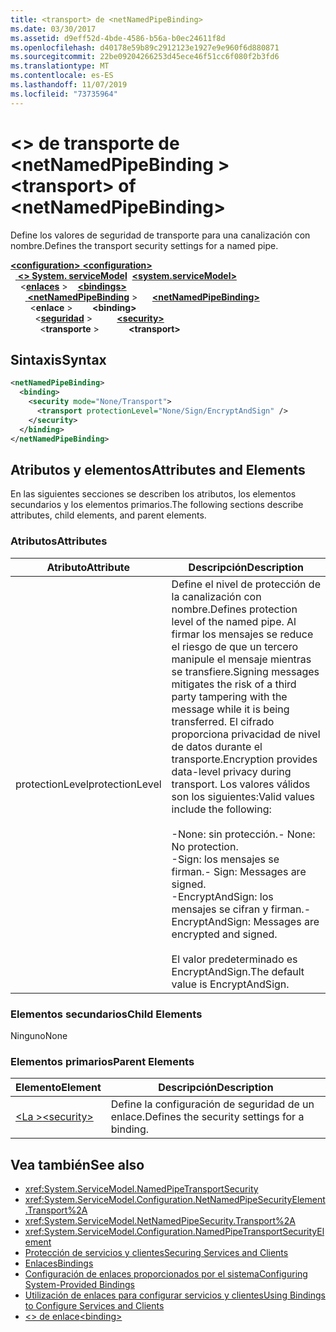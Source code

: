 ```yaml
---
title: <transport> de <netNamedPipeBinding>
ms.date: 03/30/2017
ms.assetid: d9eff52d-4bde-4586-b56a-b0ec24611f8d
ms.openlocfilehash: d40178e59b89c2912123e1927e9e960f6d880871
ms.sourcegitcommit: 22be09204266253d45ece46f51cc6f080f2b3fd6
ms.translationtype: MT
ms.contentlocale: es-ES
ms.lasthandoff: 11/07/2019
ms.locfileid: "73735964"
---
```

# <a name="transport-of-netnamedpipebinding"></a><span data-ttu-id="e1e0a-102">\<> de transporte de \<netNamedPipeBinding ></span><span class="sxs-lookup"><span data-stu-id="e1e0a-102">\<transport> of \<netNamedPipeBinding></span></span>
<span data-ttu-id="e1e0a-103">Define los valores de seguridad de transporte para una canalización con nombre.</span><span class="sxs-lookup"><span data-stu-id="e1e0a-103">Defines the transport security settings for a named pipe.</span></span>  
  
<span data-ttu-id="e1e0a-104">[ **\<configuration>** ](../configuration-element.md)</span><span class="sxs-lookup"><span data-stu-id="e1e0a-104">[**\<configuration>**](../configuration-element.md)</span></span>\
<span data-ttu-id="e1e0a-105">&nbsp;&nbsp;[ **\<> System. serviceModel**](system-servicemodel.md)</span><span class="sxs-lookup"><span data-stu-id="e1e0a-105">&nbsp;&nbsp;[**\<system.serviceModel>**](system-servicemodel.md)</span></span>\
<span data-ttu-id="e1e0a-106">&nbsp;&nbsp;&nbsp;&nbsp;\<[**enlaces**](bindings.md) ></span><span class="sxs-lookup"><span data-stu-id="e1e0a-106">&nbsp;&nbsp;&nbsp;&nbsp;[**\<bindings>**](bindings.md)</span></span>\
<span data-ttu-id="e1e0a-107">&nbsp;&nbsp;&nbsp;&nbsp;&nbsp;&nbsp;[ **\<netNamedPipeBinding**](netnamedpipebinding.md) ></span><span class="sxs-lookup"><span data-stu-id="e1e0a-107">&nbsp;&nbsp;&nbsp;&nbsp;&nbsp;&nbsp;[**\<netNamedPipeBinding>**](netnamedpipebinding.md)</span></span>\
<span data-ttu-id="e1e0a-108">&nbsp;&nbsp;&nbsp;&nbsp;&nbsp;&nbsp;&nbsp;&nbsp;\<**enlace** ></span><span class="sxs-lookup"><span data-stu-id="e1e0a-108">&nbsp;&nbsp;&nbsp;&nbsp;&nbsp;&nbsp;&nbsp;&nbsp;**\<binding>**</span></span>\
<span data-ttu-id="e1e0a-109">&nbsp;&nbsp;&nbsp;&nbsp;&nbsp;&nbsp;&nbsp;&nbsp;&nbsp;&nbsp;\<[**seguridad**](security-of-netnamedpipebinding.md) ></span><span class="sxs-lookup"><span data-stu-id="e1e0a-109">&nbsp;&nbsp;&nbsp;&nbsp;&nbsp;&nbsp;&nbsp;&nbsp;&nbsp;&nbsp;[**\<security>**](security-of-netnamedpipebinding.md)</span></span>\
<span data-ttu-id="e1e0a-110">&nbsp;&nbsp;&nbsp;&nbsp;&nbsp;&nbsp;&nbsp;&nbsp;&nbsp;&nbsp;&nbsp;&nbsp;\<**transporte** ></span><span class="sxs-lookup"><span data-stu-id="e1e0a-110">&nbsp;&nbsp;&nbsp;&nbsp;&nbsp;&nbsp;&nbsp;&nbsp;&nbsp;&nbsp;&nbsp;&nbsp;**\<transport>**</span></span>  
  
## <a name="syntax"></a><span data-ttu-id="e1e0a-111">Sintaxis</span><span class="sxs-lookup"><span data-stu-id="e1e0a-111">Syntax</span></span>  
  
```xml  
<netNamedPipeBinding>
  <binding>
    <security mode="None/Transport">
      <transport protectionLevel="None/Sign/EncryptAndSign" />
    </security>
  </binding>
</netNamedPipeBinding>
```  
  
## <a name="attributes-and-elements"></a><span data-ttu-id="e1e0a-112">Atributos y elementos</span><span class="sxs-lookup"><span data-stu-id="e1e0a-112">Attributes and Elements</span></span>  
 <span data-ttu-id="e1e0a-113">En las siguientes secciones se describen los atributos, los elementos secundarios y los elementos primarios.</span><span class="sxs-lookup"><span data-stu-id="e1e0a-113">The following sections describe attributes, child elements, and parent elements.</span></span>  
  
### <a name="attributes"></a><span data-ttu-id="e1e0a-114">Atributos</span><span class="sxs-lookup"><span data-stu-id="e1e0a-114">Attributes</span></span>  
  
|<span data-ttu-id="e1e0a-115">Atributo</span><span class="sxs-lookup"><span data-stu-id="e1e0a-115">Attribute</span></span>|<span data-ttu-id="e1e0a-116">Descripción</span><span class="sxs-lookup"><span data-stu-id="e1e0a-116">Description</span></span>|  
|---------------|-----------------|  
|<span data-ttu-id="e1e0a-117">protectionLevel</span><span class="sxs-lookup"><span data-stu-id="e1e0a-117">protectionLevel</span></span>|<span data-ttu-id="e1e0a-118">Define el nivel de protección de la canalización con nombre.</span><span class="sxs-lookup"><span data-stu-id="e1e0a-118">Defines protection level of the named pipe.</span></span> <span data-ttu-id="e1e0a-119">Al firmar los mensajes se reduce el riesgo de que un tercero manipule el mensaje mientras se transfiere.</span><span class="sxs-lookup"><span data-stu-id="e1e0a-119">Signing messages mitigates the risk of a third party tampering with the message while it is being transferred.</span></span> <span data-ttu-id="e1e0a-120">El cifrado proporciona privacidad de nivel de datos durante el transporte.</span><span class="sxs-lookup"><span data-stu-id="e1e0a-120">Encryption provides data-level privacy during transport.</span></span> <span data-ttu-id="e1e0a-121">Los valores válidos son los siguientes:</span><span class="sxs-lookup"><span data-stu-id="e1e0a-121">Valid values include the following:</span></span><br /><br /> <span data-ttu-id="e1e0a-122">-None: sin protección.</span><span class="sxs-lookup"><span data-stu-id="e1e0a-122">-   None: No protection.</span></span><br /><span data-ttu-id="e1e0a-123">-Sign: los mensajes se firman.</span><span class="sxs-lookup"><span data-stu-id="e1e0a-123">-   Sign: Messages are signed.</span></span><br /><span data-ttu-id="e1e0a-124">-EncryptAndSign: los mensajes se cifran y firman.</span><span class="sxs-lookup"><span data-stu-id="e1e0a-124">-   EncryptAndSign: Messages are encrypted and signed.</span></span><br /><br /> <span data-ttu-id="e1e0a-125">El valor predeterminado es EncryptAndSign.</span><span class="sxs-lookup"><span data-stu-id="e1e0a-125">The default value is EncryptAndSign.</span></span>|  
  
### <a name="child-elements"></a><span data-ttu-id="e1e0a-126">Elementos secundarios</span><span class="sxs-lookup"><span data-stu-id="e1e0a-126">Child Elements</span></span>  
 <span data-ttu-id="e1e0a-127">Ninguno</span><span class="sxs-lookup"><span data-stu-id="e1e0a-127">None</span></span>  
  
### <a name="parent-elements"></a><span data-ttu-id="e1e0a-128">Elementos primarios</span><span class="sxs-lookup"><span data-stu-id="e1e0a-128">Parent Elements</span></span>  
  
|<span data-ttu-id="e1e0a-129">Elemento</span><span class="sxs-lookup"><span data-stu-id="e1e0a-129">Element</span></span>|<span data-ttu-id="e1e0a-130">Descripción</span><span class="sxs-lookup"><span data-stu-id="e1e0a-130">Description</span></span>|  
|-------------|-----------------|  
|[<span data-ttu-id="e1e0a-131">\<La ></span><span class="sxs-lookup"><span data-stu-id="e1e0a-131">\<security></span></span>](security-of-netnamedpipebinding.md)|<span data-ttu-id="e1e0a-132">Define la configuración de seguridad de un enlace.</span><span class="sxs-lookup"><span data-stu-id="e1e0a-132">Defines the security settings for a binding.</span></span>|  
  
## <a name="see-also"></a><span data-ttu-id="e1e0a-133">Vea también</span><span class="sxs-lookup"><span data-stu-id="e1e0a-133">See also</span></span>

- <xref:System.ServiceModel.NamedPipeTransportSecurity>
- <xref:System.ServiceModel.Configuration.NetNamedPipeSecurityElement.Transport%2A>
- <xref:System.ServiceModel.NetNamedPipeSecurity.Transport%2A>
- <xref:System.ServiceModel.Configuration.NamedPipeTransportSecurityElement>
- [<span data-ttu-id="e1e0a-134">Protección de servicios y clientes</span><span class="sxs-lookup"><span data-stu-id="e1e0a-134">Securing Services and Clients</span></span>](../../../wcf/feature-details/securing-services-and-clients.md)
- [<span data-ttu-id="e1e0a-135">Enlaces</span><span class="sxs-lookup"><span data-stu-id="e1e0a-135">Bindings</span></span>](../../../wcf/bindings.md)
- [<span data-ttu-id="e1e0a-136">Configuración de enlaces proporcionados por el sistema</span><span class="sxs-lookup"><span data-stu-id="e1e0a-136">Configuring System-Provided Bindings</span></span>](../../../wcf/feature-details/configuring-system-provided-bindings.md)
- [<span data-ttu-id="e1e0a-137">Utilización de enlaces para configurar servicios y clientes</span><span class="sxs-lookup"><span data-stu-id="e1e0a-137">Using Bindings to Configure Services and Clients</span></span>](../../../wcf/using-bindings-to-configure-services-and-clients.md)
- [<span data-ttu-id="e1e0a-138">\<> de enlace</span><span class="sxs-lookup"><span data-stu-id="e1e0a-138">\<binding></span></span>](bindings.md)
